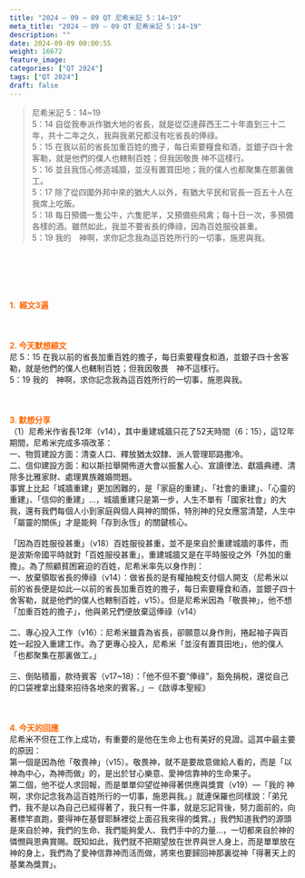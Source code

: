 ```yaml
---
title: "2024 – 09 – 09 QT 尼希米記 5：14~19"
meta_title: "2024 – 09 – 09 QT 尼希米記 5：14~19"
description: ""
date: 2024-09-09 00:00:55
weight: 16672
feature_image: 
categories: ["QT 2024"]
tags: ["QT 2024"]
draft: false
---
```


<blockquote>尼希米記 5：14~19<br />
5：14 自從我奉派作猶大地的省長，就是從亞達薛西王二十年直到三十二年，共十二年之久，我與我弟兄都沒有吃省長的俸祿。<br />
5：15 在我以前的省長加重百姓的擔子，每日索要糧食和酒，並銀子四十舍客勒，就是他們的僕人也轄制百姓；但我因敬畏 神不這樣行。<br />
5：16 並且我恆心修造城牆，並沒有置買田地；我的僕人也都聚集在那裏做工。<br />
5：17 除了從四圍外邦中來的猶大人以外，有猶大平民和官長一百五十人在我席上吃飯。<br />
5：18 每日預備一隻公牛，六隻肥羊，又預備些飛禽；每十日一次，多預備各樣的酒。雖然如此，我並不要省長的俸祿，因為百姓服役甚重。<br />
5：19 我的　神啊，求你記念我為這百姓所行的一切事，施恩與我。</blockquote><br />
&nbsp;<br />
<br />
&nbsp;<br />
<br />
<span style="color: #ff6600;"><strong>1.  經文3遍</strong></span><br />
<br />
&nbsp;<br />
<br />
<span style="color: #ff6600;"><strong>2. 今天默想經文<br />
</strong></span>尼 5：15 在我以前的省長加重百姓的擔子，每日索要糧食和酒，並銀子四十舍客勒，就是他們的僕人也轄制百姓；但我因敬畏　神不這樣行。<br />
5：19 我的　神啊，求你記念我為這百姓所行的一切事，施恩與我。<br />
<br />
&nbsp;<br />
<br />
<strong><span style="color: #ff6600;">3. 默想分享<br />
</span></strong>（1）尼希米作省長12年（v14），其中重建城牆只花了52天時間（6：15），這12年期間，尼希米完成多項改革：<br />
一、物質建設方面：清查人口、釋放猶太奴隸、派人管理耶路撒冷。<br />
二、信仰建設方面：和以斯拉舉開佈道大會以振奮人心、宣讀律法、獻牆典禮、清除多比雅家財、處理異族雜婚問題。<br />
事實上比起「城牆重建」更加困難的，是「家庭的重建」、「社會的重建」、「心靈的重建」、「信仰的重建」…，城牆重建只是第一步，人生不單有「國家社會」的大我，還有我們每個人小到家庭與個人與神的關係，特別神的兒女應當清楚，人生中「屬靈的關係」才是能夠「存到永恆」的關鍵核心。<br />
<br />
「因為百姓服役甚重」（v18）百姓服役甚重，並不是來自於重建城牆的事件，而是波斯帝國平時就對「百姓服役甚重」，重建城牆又是在平時服役之外「外加的重擔」。為了照顧貧困窘迫的百姓，尼希米率先以身作則：<br />
一、放棄領取省長的俸祿（v14）：做省長的是有權抽稅支付個人開支（尼希米以前的省長便是如此—以前的省長加重百姓的擔子，每日索要糧食和酒，並銀子四十舍客勒，就是他們的僕人也轄制百姓，v15）。但是尼希米因為「敬畏神」，他不想「加重百姓的擔子」，他與弟兄們便放棄這俸祿（v14）<br />
<br />
二、專心投入工作（v16）：尼希米雖貴為省長，卻願意以身作則，捲起袖子與百姓一起投入重建工作。為了更專心投入，尼希米「並沒有置買田地」，他的僕人「也都聚集在那裏做工。」<br />
<br />
三、倒貼積蓄，款待賓客（v17~18）：「他不但不要“俸祿”，豁免捐稅，還從自己的口袋裡拿出錢來招待各地來的賓客。」─《啟導本聖經》<br />
<br />
&nbsp;<br />
<br />
<strong style="font-size: inherit;"><span style="color: #ff6600;">4. 今天的回應<br />
</span></strong>尼希米不但在工作上成功，有重要的是他在生命上也有美好的見證。這其中最主要的原因：<br />
第一個是因為他「敬畏神」（v15）。敬畏神，就不是要故意做給人看的，而是「以神為中心，為神而做」的，是出於甘心樂意、愛神信靠神的生命果子。<br />
第二個，他不從人求回報，而是單單仰望從神得著供應與獎賞（v19）—「我的 神啊，求你記念我為這百姓所行的一切事，施恩與我。」就連保羅也同樣說：「弟兄們，我不是以為自己已經得著了，我只有一件事，就是忘記背後，努力面前的，向著標竿直跑，要得神在基督耶穌裡從上面召我來得的獎賞。」我們知道我們的源頭是來自於神，我們的生命、我們能夠愛人、我們手中的力量…，一切都來自於神的憐憫與恩典賞賜。既知如此，我們就不把期望放在世界與世人身上，而是單單放在神的身上，我們為了愛神信靠神而活而做，將來也要歸回神那裏從神「得著天上的基業為獎賞」。<br />
<br />
&nbsp;<br />
<br />
&nbsp;<br />
<br />
&nbsp;
        